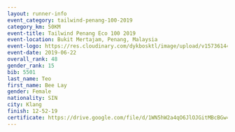 ```yaml
--- 
layout: runner-info 
event_category: tailwind-penang-100-2019 
category_km: 50KM 
event-title: Tailwind Penang Eco 100 2019 
event-location: Bukit Mertajam, Penang, Malaysia 
event-logo: https://res.cloudinary.com/dykbosktl/image/upload/v1573614442/Logo/Logo_gqlzi3.jpg 
event-date: 2019-06-22 
overall_rank: 48
gender_rank: 15
bib: 5501
last_name: Teo
first_name: Bee Lay
gender: Female
nationality: SIN
city: Klang
finish: 12-52-19
certificate: https://drive.google.com/file/d/1WN5hW2a4qO6JlOJGitMBcBGw4B05ryBd/view?usp=sharing
--- 
```

